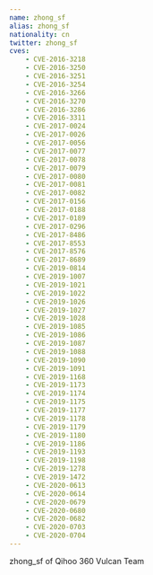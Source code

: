 ```yaml
---
name: zhong_sf
alias: zhong_sf
nationality: cn
twitter: zhong_sf
cves:
    - CVE-2016-3218
    - CVE-2016-3250
    - CVE-2016-3251
    - CVE-2016-3254
    - CVE-2016-3266
    - CVE-2016-3270
    - CVE-2016-3286
    - CVE-2016-3311
    - CVE-2017-0024
    - CVE-2017-0026
    - CVE-2017-0056
    - CVE-2017-0077
    - CVE-2017-0078
    - CVE-2017-0079
    - CVE-2017-0080
    - CVE-2017-0081
    - CVE-2017-0082
    - CVE-2017-0156
    - CVE-2017-0188
    - CVE-2017-0189
    - CVE-2017-0296
    - CVE-2017-8486
    - CVE-2017-8553
    - CVE-2017-8576
    - CVE-2017-8689
    - CVE-2019-0814
    - CVE-2019-1007
    - CVE-2019-1021
    - CVE-2019-1022
    - CVE-2019-1026
    - CVE-2019-1027
    - CVE-2019-1028
    - CVE-2019-1085
    - CVE-2019-1086
    - CVE-2019-1087
    - CVE-2019-1088
    - CVE-2019-1090
    - CVE-2019-1091
    - CVE-2019-1168
    - CVE-2019-1173
    - CVE-2019-1174
    - CVE-2019-1175
    - CVE-2019-1177
    - CVE-2019-1178
    - CVE-2019-1179
    - CVE-2019-1180
    - CVE-2019-1186
    - CVE-2019-1193
    - CVE-2019-1198
    - CVE-2019-1278
    - CVE-2019-1472
    - CVE-2020-0613
    - CVE-2020-0614
    - CVE-2020-0679
    - CVE-2020-0680
    - CVE-2020-0682
    - CVE-2020-0703
    - CVE-2020-0704
---
```

zhong_sf of Qihoo 360 Vulcan Team

